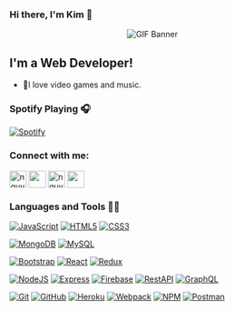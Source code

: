 ### Hi there, I'm Kim 👋

<p align="center">
  <img src="https://media.giphy.com/media/ykNYYOLq8quKSkFTJA/giphy.gif" width=auto title="GIF Banner">
</p>

## I'm a Web Developer!

- 🌱I love video games and music.

### Spotify Playing 🎧
[![Spotify](https://spotify-one.vercel.app/api/spotify)](https://open.spotify.com/user/21c7gjbszt2bo3mttlyz4cydy?si=Uj-851xKTQ6R9_YscNuduA)


### Connect with me:
<a href="https://twitter.com/nguyenxuongkim" target="blank"><img align="center" src="https://cdn.icon-icons.com/icons2/1211/PNG/512/1491579542-yumminkysocialmedia22_83078.png" alt="nguyenxuongkim2103" height="30" width="30" /></a>      <a href="https://linkedin.com/in/kim-nguyen-xuong" target="blank"><img align="center" src="https://cdn.icon-icons.com/icons2/805/PNG/512/linkedin_icon-icons.com_65929.png" height="30" width="30" /></a>      <a href="https://fb.com/nguyenxuongkim" target="blank"><img align="center" src="https://cdn.icon-icons.com/icons2/555/PNG/512/facebook_icon-icons.com_53612.png" alt="nguyenxuongkim" height="30" width="30" /></a>      <a href="https://mailhide.io/e/9iho4" target="blank"><img align="center" src="https://cdn.icon-icons.com/icons2/2631/PNG/512/gmail_new_logo_icon_159149.png" height="30" width="30" /></a>
<br />

### Languages and Tools 👨‍💻

[![JavaScript](https://img.shields.io/badge/-JavaScript-black?style=flat&logo=javascript&link=https://https://github.com/nguyenxuongkim2103)](https://https://github.com/nguyenxuongkim2103) 
[![HTML5](https://img.shields.io/badge/-HTML5-E34F26?style=flat&logo=html5&logoColor=white&link=https://https://github.com/nguyenxuongkim2103)](https://https://github.com/nguyenxuongkim2103) 
[![CSS3](https://img.shields.io/badge/-CSS3-1572B6?style=flat&logo=css3&link=https://https://github.com/nguyenxuongkim2103)](https://https://github.com/nguyenxuongkim2103)



[![MongoDB](https://img.shields.io/badge/-MongoDB-black?style=flat&logo=MongoDB&link=https://https://github.com/nguyenxuongkim2103)](https://https://github.com/nguyenxuongkim2103)
[![MySQL](https://img.shields.io/badge/-MySQL-salmon?style=flat&logo=mysql&link=https://https://github.com/nguyenxuongkim2103)](https://https://github.com/nguyenxuongkim2103)



[![Bootstrap](https://img.shields.io/badge/-Bootstrap-181717?style=flat&logo=bootstrap&color=purple&link=https://https://github.com/nguyenxuongkim2103)](https://github.com/nguyenxuongkim2103)
[![React](https://img.shields.io/badge/-React-black?style=flat&logo=react&link=https://https://github.com/nguyenxuongkim2103)](https://https://github.com/nguyenxuongkim2103)
[![Redux](https://img.shields.io/badge/-Redux-purple?style=flat&logo=redux&link=https://https://github.com/nguyenxuongkim2103)](https://https://github.com/nguyenxuongkim2103)



[![NodeJS](https://img.shields.io/badge/-NodeJS-grey?style=flat&logo=node-dot-js&link=https://https://github.com/nguyenxuongkim2103)](https://https://github.com/nguyenxuongkim2103)
[![Express](https://img.shields.io/badge/-expressJS-blue?style=flat&logo=express&link=https://https://github.com/nguyenxuongkim2103)](https://https://github.com/nguyenxuongkim2103)
[![Firebase](https://img.shields.io/badge/-Firebase-yellow?style=flat&logo=firebase&link=https://https://github.com/nguyenxuongkim2103)](https://https://github.com/nguyenxuongkim2103)
[![RestAPI](https://img.shields.io/badge/-RestAPI-blue?style=flat&&link=https://https://github.com/nguyenxuongkim2103)](https://https://github.com/nguyenxuongkim2103)
[![GraphQL](https://img.shields.io/badge/-GraphQL-pink?style=flat&logo=graphql&link=https://https://github.com/nguyenxuongkim2103)](https://https://github.com/nguyenxuongkim2103)



[![Git](https://img.shields.io/badge/-Git-black?style=flat&logo=git&link=https:/https://github.com/nguyenxuongkim2103)](https://https://github.com/nguyenxuongkim2103) 
[![GitHub](https://img.shields.io/badge/-GitHub-181717?style=flat&logo=github&link=https://https://github.com/nguyenxuongkim2103)](https://https://github.com/nguyenxuongkim2103)
[![Heroku](https://img.shields.io/badge/-Heroku-purple?style=flat&logo=Heroku&link=https://https://github.com/nguyenxuongkim2103)](https://https://github.com/nguyenxuongkim2103)
[![Webpack](https://img.shields.io/badge/-Webpack-181717?style=flat&logo=webpack&color=grey&link=https://https://github.com/nguyenxuongkim2103)](https://https://github.com/nguyenxuongkim2103)
[![NPM](https://img.shields.io/badge/-NPM-black?style=flat&logo=npm&link=https://https://github.com/nguyenxuongkim2103)](https://https://github.com/nguyenxuongkim2103)
[![Postman](https://img.shields.io/badge/-Postman-black?style=flat&logo=Postman&link=https://https://github.com/nguyenxuongkim2103)](https://https://github.com/nguyenxuongkim2103)
